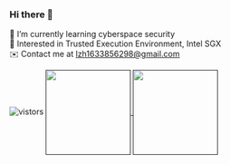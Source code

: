 ### Hi there 🤨
 
🏫  I’m currently learning cyberspace security  
🧐  Interested in Trusted Execution Environment, Intel SGX  
✉️  Contact me at lzh1633856298@gmail.com

<img src="https://visitor-badge.glitch.me/badge?page_id=EmisonLu" alt="vistors" />


<a href="">
  <img align="center" src="https://github-readme-stats.vercel.app/api?username=EmisonLu&include_all_commits=true&hide=contribs,prs&show_icons=true" height="150"/>
</a>

<a href="">
  <img align="center" src="https://github-readme-stats.vercel.app/api/top-langs/?username=EmisonLu&hide=HTML&layout=compact" height="150"/>
</a>

